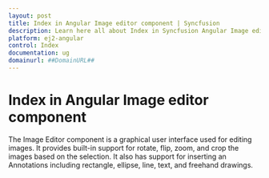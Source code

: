 ```yaml
---
layout: post
title: Index in Angular Image editor component | Syncfusion
description: Learn here all about Index in Syncfusion Angular Image editor component of Syncfusion Essential JS 2 and more.
platform: ej2-angular
control: Index 
documentation: ug
domainurl: ##DomainURL##
---
```


# Index in Angular Image editor component

The Image Editor component is a graphical user interface used for editing images. It provides built-in support for rotate, flip, zoom, and crop the images based on the selection. It also has support for inserting an Annotations including rectangle, ellipse, line, text, and freehand drawings.